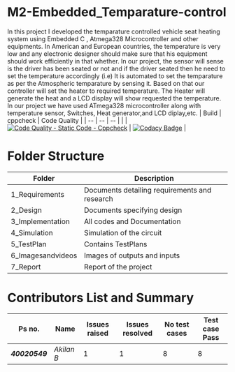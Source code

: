 # M2-Embedded_Temparature-control
In this project I developed the temparature controlled vehicle seat heating system using Embedded C , Atmega328 Microcontroller and other equipments. In American and European countries, the temperature is very low and any electronic designer should make sure that his equipment should work efficiently in that whether. In our project, the sensor will sense is the driver has been seated or not and if the driver seated then he need to set the temperature accordingly (i.e) It is automated to set the temparature as per the Atmospheric temparature by sensing it. Based on that our controller will set the heater to required temperature. The Heater will generate the heat and a LCD display will show requested the temperature. In our project we have used ATmega328 microcontroller along with temperature sensor, Switches, Heat generator,and LCD diplay,etc.
| Build | cppcheck | Code Quality |
| -- | -- | -- |
|   | [![Code Quality - Static Code - Cppcheck](https://github.com/Akilan-droid/M2-Embedded_Temparature-control/actions/workflows/cppcheck.yml/badge.svg)](https://github.com/Akilan-droid/M2-Embedded_Temparature-control/actions/workflows/cppcheck.yml)   |  [![Codacy Badge](https://app.codacy.com/project/badge/Grade/adc83b49da084abf8f2f92f3d7c92fde)](https://www.codacy.com/gh/Akilan-droid/M2-Embedded_Temparature-control/dashboard?utm_source=github.com&amp;utm_medium=referral&amp;utm_content=Akilan-droid/M2-Embedded_Temparature-control&amp;utm_campaign=Badge_Grade)  |
# Folder Structure
| Folder | Description |
| ---- | ---- |
| 1_Requirements | Documents detailing requirements and research |
| 2_Design | Documents specifying design |
| 3_Implementation | All codes and Documentation |
| 4_Simulation | Simulation of the circuit  |
| 5_TestPlan | Contains TestPlans |
| 6_Imagesandvideos | Images of outputs and inputs |
| 7_Report| Report of the project |

# Contributors List and Summary
| Ps no. | Name | Issues raised | Issues resolved | No test cases | Test case Pass |
| ---- | ---- | ---- | ---- | ---- | ---- |
| **_40020549_** | *Akilan B* | 1 | 1 | 8 | 8 |
